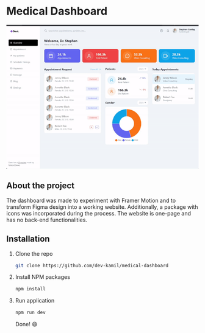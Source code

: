 # Medical Dashboard
<p align="center">
   <img src="./preview.gif">
</p>

## About the project
The dashboard was made to experiment with Framer Motion and to transform Figma design into a working website. Additionally, a package with icons was incorporated during the process. The website is one-page and has no back-end functionalities.

## Installation
1. Clone the repo
   ```sh
   git clone https://github.com/dev-kamil/medical-dashboard
   ```
2. Install NPM packages
   ```sh
   npm install
   ```
3. Run application
   ```sh
   npm run dev
   ```
   Done! :smile:
